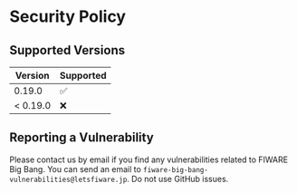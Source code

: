 # Security Policy

## Supported Versions

| Version  | Supported          |
| -------- | ------------------ |
| 0.19.0   | :white_check_mark: |
| < 0.19.0 | :x:                |

## Reporting a Vulnerability

Please contact us by email if you find any vulnerabilities related to FIWARE Big Bang.
You can send an email to `fiware-big-bang-vulnerabilities@letsfiware.jp`. Do not use GitHub issues.
